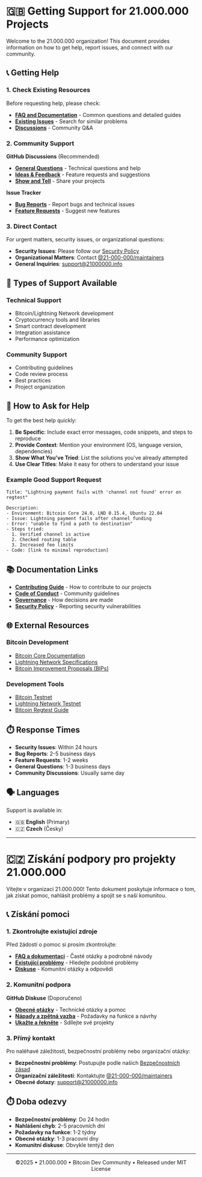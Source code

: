 # 🇬🇧 Getting Support for 21.000.000 Projects

Welcome to the 21.000.000 organization! This document provides information on how to get help, report issues, and connect with our community.

## 📞 Getting Help

### 1. Check Existing Resources

Before requesting help, please check:
- **[FAQ and Documentation](#documentation-links)** - Common questions and detailed guides
- **[Existing Issues](https://github.com/21-000-000/.github/issues)** - Search for similar problems
- **[Discussions](https://github.com/orgs/21-000-000/discussions)** - Community Q&A

### 2. Community Support

**GitHub Discussions** (Recommended)
- **[General Questions](https://github.com/orgs/21-000-000/discussions/categories/q-a)** - Technical questions and help
- **[Ideas & Feedback](https://github.com/orgs/21-000-000/discussions/categories/ideas)** - Feature requests and suggestions
- **[Show and Tell](https://github.com/orgs/21-000-000/discussions/categories/show-and-tell)** - Share your projects

**Issue Tracker**
- **[Bug Reports](https://github.com/21-000-000/.github/issues/new?template=bug_report.md)** - Report bugs and technical issues
- **[Feature Requests](https://github.com/21-000-000/.github/issues/new?template=feature_request.md)** - Suggest new features

### 3. Direct Contact

For urgent matters, security issues, or organizational questions:

- **Security Issues**: Please follow our [Security Policy](SECURITY.md)
- **Organizational Matters**: Contact [@21-000-000/maintainers](https://github.com/orgs/21-000-000/teams/maintainers)
- **General Inquiries**: support@21000000.info

## 🔧 Types of Support Available

### Technical Support
- Bitcoin/Lightning Network development
- Cryptocurrency tools and libraries
- Smart contract development
- Integration assistance
- Performance optimization

### Community Support
- Contributing guidelines
- Code review process
- Best practices
- Project organization

## 📝 How to Ask for Help

To get the best help quickly:

1. **Be Specific**: Include exact error messages, code snippets, and steps to reproduce
2. **Provide Context**: Mention your environment (OS, language version, dependencies)
3. **Show What You've Tried**: List the solutions you've already attempted
4. **Use Clear Titles**: Make it easy for others to understand your issue

### Example Good Support Request

```
Title: "Lightning payment fails with 'channel not found' error on regtest"

Description:
- Environment: Bitcoin Core 24.0, LND 0.15.4, Ubuntu 22.04
- Issue: Lightning payment fails after channel funding
- Error: "unable to find a path to destination"
- Steps tried: 
  1. Verified channel is active
  2. Checked routing table
  3. Increased fee limits
- Code: [link to minimal reproduction]
```

## 📚 Documentation Links

- **[Contributing Guide](CONTRIBUTING.md)** - How to contribute to our projects
- **[Code of Conduct](CODE_OF_CONDUCT.md)** - Community guidelines
- **[Governance](GOVERNANCE.md)** - How decisions are made
- **[Security Policy](SECURITY.md)** - Reporting security vulnerabilities

## 🌐 External Resources

### Bitcoin Development
- [Bitcoin Core Documentation](https://bitcoin.org/en/developer-documentation)
- [Lightning Network Specifications](https://github.com/lightning/bolts)
- [Bitcoin Improvement Proposals (BIPs)](https://github.com/bitcoin/bips)

### Development Tools
- [Bitcoin Testnet](https://testnet.help/)
- [Lightning Network Testnet](https://1ml.com/testnet/)
- [Bitcoin Regtest Guide](https://developer.bitcoin.org/examples/testing.html)

## ⏱️ Response Times

- **Security Issues**: Within 24 hours
- **Bug Reports**: 2-5 business days
- **Feature Requests**: 1-2 weeks
- **General Questions**: 1-3 business days
- **Community Discussions**: Usually same day

## 🗣️ Languages

Support is available in:
- 🇬🇧 **English** (Primary)
- 🇨🇿 **Czech** (Česky)

---

# 🇨🇿 Získání podpory pro projekty 21.000.000

Vítejte v organizaci 21.000.000! Tento dokument poskytuje informace o tom, jak získat pomoc, nahlásit problémy a spojit se s naší komunitou.

## 📞 Získání pomoci

### 1. Zkontrolujte existující zdroje

Před žádostí o pomoc si prosím zkontrolujte:
- **[FAQ a dokumentaci](#odkazy-na-dokumentaci)** - Časté otázky a podrobné návody
- **[Existující problémy](https://github.com/21-000-000/.github/issues)** - Hledejte podobné problémy
- **[Diskuse](https://github.com/orgs/21-000-000/discussions)** - Komunitní otázky a odpovědi

### 2. Komunitní podpora

**GitHub Diskuse** (Doporučeno)
- **[Obecné otázky](https://github.com/orgs/21-000-000/discussions/categories/q-a)** - Technické otázky a pomoc
- **[Nápady a zpětná vazba](https://github.com/orgs/21-000-000/discussions/categories/ideas)** - Požadavky na funkce a návrhy
- **[Ukažte a řekněte](https://github.com/orgs/21-000-000/discussions/categories/show-and-tell)** - Sdílejte své projekty

### 3. Přímý kontakt

Pro naléhavé záležitosti, bezpečnostní problémy nebo organizační otázky:

- **Bezpečnostní problémy**: Postupujte podle našich [Bezpečnostních zásad](SECURITY.md)
- **Organizační záležitosti**: Kontaktujte [@21-000-000/maintainers](https://github.com/orgs/21-000-000/teams/maintainers)
- **Obecné dotazy**: support@21000000.info

## ⏱️ Doba odezvy

- **Bezpečnostní problémy**: Do 24 hodin
- **Nahlášení chyb**: 2-5 pracovních dní
- **Požadavky na funkce**: 1-2 týdny
- **Obecné otázky**: 1-3 pracovní dny
- **Komunitní diskuse**: Obvykle tentýž den

---

<div align="center">
  <p>©2025 • 21.000.000 • Bitcoin Dev Community • Released under MIT License</p>
</div>
